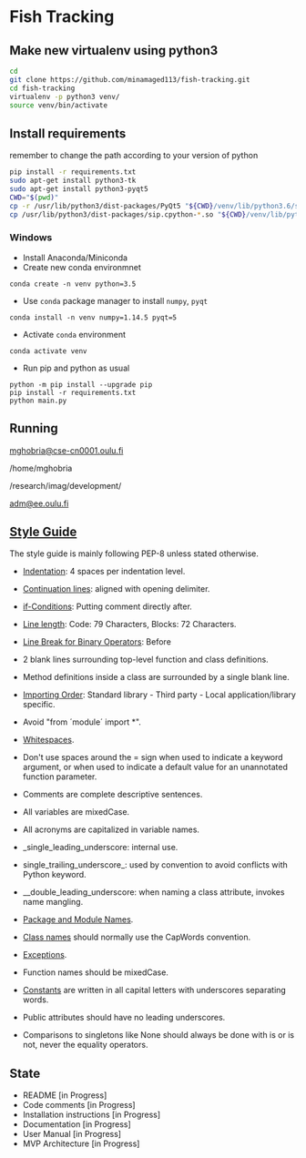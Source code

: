 # Fish Tracking

## Make new virtualenv using python3

```bash
cd
git clone https://github.com/minamaged113/fish-tracking.git
cd fish-tracking
virtualenv -p python3 venv/
source venv/bin/activate
```

## Install requirements

remember to change the path according to your version of python

```bash
pip install -r requirements.txt
sudo apt-get install python3-tk
sudo apt-get install python3-pyqt5
CWD="$(pwd)"
cp -r /usr/lib/python3/dist-packages/PyQt5 "${CWD}/venv/lib/python3.6/site-packages/PyQt5"
cp /usr/lib/python3/dist-packages/sip.cpython-*.so "${CWD}/venv/lib/python3.6/site-packages/"
```

### Windows

- Install Anaconda/Miniconda
- Create new conda environmnet

```BATCH
conda create -n venv python=3.5
```

- Use `conda` package manager to install `numpy`, `pyqt`

```BATCH
conda install -n venv numpy=1.14.5 pyqt=5
```

- Activate `conda` environment

```BATCH
conda activate venv
```

- Run pip and python as usual

```BATCH
python -m pip install --upgrade pip
pip install -r requirements.txt
python main.py
```

## Running

mghobria@cse-cn0001.oulu.fi

/home/mghobria

/research/imag/development/

adm@ee.oulu.fi

## [Style Guide](https://www.python.org/dev/peps/pep-0008/)

The style guide is mainly following PEP-8 unless stated otherwise.

- [Indentation](https://www.python.org/dev/peps/pep-0008/#indentation): 4 spaces per indentation level.

- [Continuation lines](https://www.python.org/dev/peps/pep-0008/#indentation): aligned with opening delimiter.
- [if-Conditions](https://www.python.org/dev/peps/pep-0008/#indentation): Putting comment directly after.
- [Line length](https://www.python.org/dev/peps/pep-0008/#id19): Code: 79 Characters, Blocks: 72 Characters.
- [Line Break for Binary Operators](https://www.python.org/dev/peps/pep-0008/#id20): Before
- 2 blank lines surrounding top-level function and class definitions.
- Method definitions inside a class are surrounded by a single blank line.
- [Importing Order](https://www.python.org/dev/peps/pep-0008/#id23): Standard library - Third party - Local application/library specific.
- Avoid "from ´module´ import *".
- [Whitespaces](https://www.python.org/dev/peps/pep-0008/#id26).
- Don't use spaces around the = sign when used to indicate a keyword argument, or when used to indicate a default value for an unannotated function parameter.
- Comments are complete descriptive sentences.
- All variables are mixedCase.
- All acronyms are capitalized in variable names.
- _single_leading_underscore: internal use.
- single_trailing_underscore_: used by convention to avoid conflicts with Python keyword.
- __double_leading_underscore: when naming a class attribute, invokes name mangling.
- [Package and Module Names](https://www.python.org/dev/peps/pep-0008/#id40).
- [Class names](https://www.python.org/dev/peps/pep-0008/#id41) should normally use the CapWords convention.
- [Exceptions](https://www.python.org/dev/peps/pep-0008/#id43).
- Function names should be mixedCase.
- [Constants](https://www.python.org/dev/peps/pep-0008/#id48) are written in all capital letters with underscores separating words.
- Public attributes should have no leading underscores.
- Comparisons to singletons like None should always be done with is or is not, never the equality operators.

## State

- README [in Progress]
- Code comments [in Progress]
- Installation instructions [in Progress]
- Documentation [in Progress]
- User Manual [in Progress]
- MVP Architecture [in Progress]
